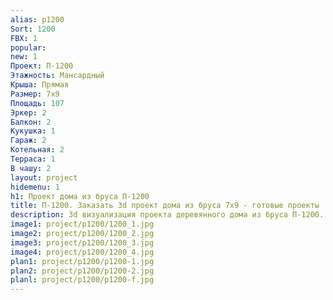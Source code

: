 ```yaml
---
alias: p1200
Sort: 1200
FBX: 1
popular: 
new: 1
Проект: П-1200
Этажность: Мансардный
Крыша: Прямая
Размер: 7х9
Площадь: 107
Эркер: 2
Балкон: 2
Кукушка: 1
Гараж: 2
Котельная: 2
Терраса: 1
В чашу: 2
layout: project
hidemenu: 1
h1: Проект дома из бруса П-1200
title: П-1200. Заказать 3d проект дома из бруса 7х9 - готовые проекты
description: 3d визуализация проекта деревянного дома из бруса П-1200. Площадь 107 м2, размер 7х9. Вы можете внести любые изменения в проект.
image1: project/p1200/1200_1.jpg
image2: project/p1200/1200_2.jpg
image3: project/p1200/1200_3.jpg
image4: project/p1200/1200_4.jpg
plan1: project/p1200/p1200-1.jpg
plan2: project/p1200/p1200-2.jpg
planl: project/p1200/p1200-f.jpg
---
```

